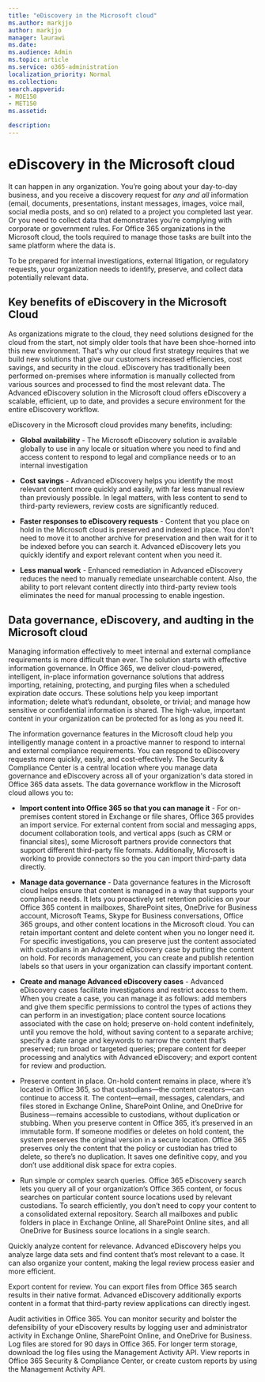 ```yaml
---
title: "eDiscovery in the Microsoft cloud"
ms.author: markjjo
author: markjjo
manager: laurawi
ms.date: 
ms.audience: Admin
ms.topic: article
ms.service: o365-administration
localization_priority: Normal
ms.collection: 
search.appverid: 
- MOE150
- MET150
ms.assetid: 

description: 
---
```


# eDiscovery in the Microsoft cloud

It can happen in any organization. You’re going about your day-to-day business, and you receive a discovery request for *any and all* information (email, documents, presentations, instant messages, images, voice mail, social media posts, and so on) related to a project you completed last year. Or you need to collect data that demonstrates you’re complying with corporate or government rules. For Office 365 organizations in the Microsoft cloud, the tools required to manage those tasks are built into the same platform where the data is.

To be prepared for internal investigations, external litigation, or regulatory requests, your organization needs to identify, preserve, and collect data potentially relevant data.


## Key benefits of eDiscovery in the Microsoft Cloud

As organizations migrate to the cloud, they need solutions designed for the cloud from the start, not simply older tools that have been shoe-horned into this new environment. That's why our cloud first strategy requires that we build new solutions that give our customers increased efficiencies, cost savings, and security in the cloud. eDiscovery has traditionally been performed on-premises where information is manually collected from various sources and processed to find the most relevant data. The Advanced eDiscovery solution in the Microsoft cloud offers eDiscovery a scalable, efficient, up to date, and provides a secure environment for the entire eDiscovery workflow.

eDiscovery in the Microsoft cloud provides many benefits, including:

- **Global availability** - The Microsoft eDiscovery solution is available globally to use in any locale or situation where you need to find and access content to respond to legal and compliance needs or to an internal investigation

- **Cost savings** - Advanced eDiscovery helps you identify the most relevant content more quickly and easily, with far less manual review than previously possible. In legal matters, with less content to send to third-party reviewers, review costs are significantly reduced.

- **Faster responses to eDiscovery requests** - Content that you place on hold in the Microsoft cloud is preserved and indexed in place. You don’t need to move it to another archive for preservation and then wait for it to be indexed before you can search it. Advanced eDiscovery lets you quickly identify and export relevant content when you need it.

- **Less manual work** - Enhanced remediation in Advanced eDiscovery reduces the need to manually remediate unsearchable content. Also, the ability to port relevant content directly into third-party review tools eliminates the need for manual processing to enable ingestion.

## Data governance, eDiscovery, and audting in the Microsoft cloud

Managing information effectively to meet internal and external compliance requirements is more difficult than ever. The solution starts with effective information governance. In Office 365, we deliver cloud-powered, intelligent, in-place information governance solutions that address importing, retaining, protecting, and purging files when a scheduled expiration date occurs. These solutions help you keep important information; delete what’s redundant, obsolete, or trivial; and manage how sensitive or confidential information is shared. The high-value, important content in your organization can be protected for as long as you need it.

The information governance features in the Microsoft cloud help you intelligently manage content in a proactive manner to respond to internal and external compliance requirements. You can respond to eDiscovery requests more quickly, easily, and cost-effectively. The Security & Compliance Center is a central location where you manage data governance and eDiscovery across all of your organization's data stored in Office 365 data assets. The data governance workflow in the Microsoft cloud allows you to:

- **Import content into Office 365 so that you can manage it** - For on-premises content stored in Exchange or file shares, Office 365 provides an import service. For external content from social and messaging apps, document collaboration tools, and vertical apps (such as CRM or financial sites), some Microsoft partners provide connectors that support different third-party file formats. Additionally, Microsoft is working to provide connectors so the you can import third-party data directly.

- **Manage data governance** - Data governance features in the Microsoft cloud helps ensure that content is managed in a way that supports your compliance needs. It lets you proactively set retention policies on your Office 365 content in mailboxes, SharePoint sites, OneDrive for Business account, Microsoft Teams, Skype for Business conversations, Office 365 groups, and other content locations in the Microsoft cloud. You can retain important content and delete content when you no longer need it. For specific investigations, you can preserve just the content associated with custodians in an Advanced eDiscovery case by putting the content on hold. For records management, you can create and publish retention labels so that users in your organization can classify important content.
 
- **Create and manage Advanced eDiscovery cases** - Advanced eDiscovery cases facilitate investigations and restrict access to them. When you create a case, you can manage it as follows: add members and give them specific permissions to control the types of actions they can perform in an investigation; place content source locations associated with the case on hold; preserve on-hold content indefinitely, until you remove the hold, without saving content to a separate archive; specify a date range and keywords to narrow the content that’s preserved; run broad or targeted queries; prepare content for deeper processing and analytics with Advanced eDiscovery; and export content for review and production.

- Preserve content in place. On-hold content remains in place, where it’s located in Office 365, so that custodians—the content creators—can continue to access it. The content—email, messages, calendars, and files stored in Exchange Online, SharePoint Online, and OneDrive for Business—remains accessible to custodians, without duplication or stubbing. When you preserve content in Office 365, it’s preserved in an immutable form. If someone modifies or deletes on hold content, the system preserves the original version in a secure location. Office 365 preserves only the content that the policy or custodian has tried to delete, so there’s no duplication. It saves one definitive copy, and you don’t use additional disk space for extra copies. 

- Run simple or complex search queries. Office 365 eDiscovery search lets you query all of your organization’s Office 365 content, or focus searches on particular content source locations used by relevant custodians. To search efficiently, you don’t need to copy your content to a consolidated external repository. Search all mailboxes and public folders in place in Exchange Online, all SharePoint Online sites, and all OneDrive for Business source locations in a single search. 

Quickly analyze content for relevance. Advanced eDiscovery helps you analyze large data sets and find content that’s most relevant to a case. It can also organize your content, making the legal review process easier and more efficient.

Export content for review. You can export files from Office 365 search results in their native format. Advanced eDiscovery additionally exports content in a format that third-party review applications can directly ingest.
	
Audit activities in Office 365. You can monitor security and bolster the defensibility of your eDiscovery results by logging user and administrator activity in Exchange Online, SharePoint Online, and OneDrive for Business. Log files are stored for 90 days in Office 365. For longer term storage, download the log files using the Management Activity API. View reports in Office 365 Security & Compliance Center, or create custom reports by using the Management Activity API.

